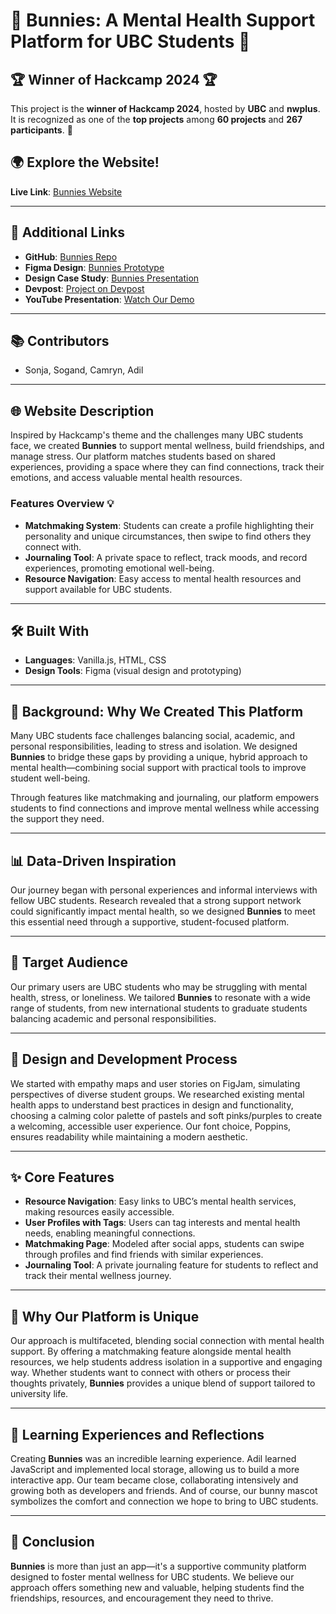 # 🐰 Bunnies: A Mental Health Support Platform for UBC Students 🐰

## 🏆 **Winner of Hackcamp 2024** 🏆  
This project is the **winner of Hackcamp 2024**, hosted by **UBC** and **nwplus**. It is recognized as one of the **top projects** among **60 projects** and **267 participants**. 🎉

## 🌍 Explore the Website!

**Live Link**: [Bunnies Website](https://sonjiad.github.io/Bunnies)

---

## 🔗 Additional Links

- **GitHub**: [Bunnies Repo](https://github.com/SonjiaD/Bunnies)
- **Figma Design**: [Bunnies Prototype](https://www.figma.com/design/wDysn2SOIQ7twZ1MNpfVp6/Dallas-Cowboys-Design-Implementation?node-id=54-2025&node-type=canvas&t=HnIkqW1U1g39PL6D-0)
- **Design Case Study**: [Bunnies Presentation](https://www.canva.com/design/DAGanMcP9G8/G0SiEuGgEvy10AFXNid0ow/view?utlId=h81b20cf9b9)
- **Devpost**: [Project on Devpost](https://devpost.com/software/bunnies?ref_content=user-portfolio&ref_feature=in_progress)
- **YouTube Presentation**: [Watch Our Demo](https://www.youtube.com/watch?v=tEdpQDUPj14)

---

## 📚 Contributors
- Sonja, Sogand, Camryn, Adil
---

## 🌐 Website Description

Inspired by Hackcamp's theme and the challenges many UBC students face, we created **Bunnies** to support mental wellness, build friendships, and manage stress. Our platform matches students based on shared experiences, providing a space where they can find connections, track their emotions, and access valuable mental health resources.

### Features Overview 💡

- **Matchmaking System**: Students can create a profile highlighting their personality and unique circumstances, then swipe to find others they connect with.
- **Journaling Tool**: A private space to reflect, track moods, and record experiences, promoting emotional well-being.
- **Resource Navigation**: Easy access to mental health resources and support available for UBC students.
---

## 🛠️ Built With

- **Languages**: Vanilla.js, HTML, CSS
- **Design Tools**: Figma (visual design and prototyping)

---

## 🎯 Background: Why We Created This Platform

Many UBC students face challenges balancing social, academic, and personal responsibilities, leading to stress and isolation. We designed **Bunnies** to bridge these gaps by providing a unique, hybrid approach to mental health—combining social support with practical tools to improve student well-being.

Through features like matchmaking and journaling, our platform empowers students to find connections and improve mental wellness while accessing the support they need.

---

## 📊 Data-Driven Inspiration

Our journey began with personal experiences and informal interviews with fellow UBC students. Research revealed that a strong support network could significantly impact mental health, so we designed **Bunnies** to meet this essential need through a supportive, student-focused platform.

---

## 🎯 Target Audience

Our primary users are UBC students who may be struggling with mental health, stress, or loneliness. We tailored **Bunnies** to resonate with a wide range of students, from new international students to graduate students balancing academic and personal responsibilities.

---

## 🎨 Design and Development Process

We started with empathy maps and user stories on FigJam, simulating perspectives of diverse student groups. We researched existing mental health apps to understand best practices in design and functionality, choosing a calming color palette of pastels and soft pinks/purples to create a welcoming, accessible user experience. Our font choice, Poppins, ensures readability while maintaining a modern aesthetic.

---

## ✨ Core Features

- **Resource Navigation**: Easy links to UBC’s mental health services, making resources easily accessible.
- **User Profiles with Tags**: Users can tag interests and mental health needs, enabling meaningful connections.
- **Matchmaking Page**: Modeled after social apps, students can swipe through profiles and find friends with similar experiences.
- **Journaling Tool**: A private journaling feature for students to reflect and track their mental wellness journey.

---

## 🐇 Why Our Platform is Unique

Our approach is multifaceted, blending social connection with mental health support. By offering a matchmaking feature alongside mental health resources, we help students address isolation in a supportive and engaging way. Whether students want to connect with others or process their thoughts privately, **Bunnies** provides a unique blend of support tailored to university life.

---

## 📝 Learning Experiences and Reflections

Creating **Bunnies** was an incredible learning experience. Adil learned JavaScript and implemented local storage, allowing us to build a more interactive app. Our team became close, collaborating intensively and growing both as developers and friends. And of course, our bunny mascot symbolizes the comfort and connection we hope to bring to UBC students.

---

## 💬 Conclusion

**Bunnies** is more than just an app—it's a supportive community platform designed to foster mental wellness for UBC students. We believe our approach offers something new and valuable, helping students find the friendships, resources, and encouragement they need to thrive.
